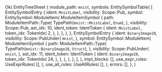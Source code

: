 Ok(
    EntityTreeSheet {
        module_path: `mnist`,
        symbols: EntitySymbolTable(
            [
                EntitySymbolEntry {
                    ident: `MnistLabel`,
                    visibility: Scope::Pub,
                    symbol: EntitySymbol::ModuleItem(
                        ModuleItemSymbol {
                            path: ModuleItemPath::Type(
                                TypePath(`mnist::MnistLabel`, `Enum`),
                            ),
                            visibility: Scope::Pub,
                            ast_idx: 10,
                            ident_token: IdentToken {
                                ident: `MnistLabel`,
                                token_idx: TokenIdx(
                                    2,
                                ),
                            },
                        },
                    ),
                },
                EntitySymbolEntry {
                    ident: `BinaryImage28`,
                    visibility: Scope::PubUnder(
                        `mnist`,
                    ),
                    symbol: EntitySymbol::ModuleItem(
                        ModuleItemSymbol {
                            path: ModuleItemPath::Type(
                                TypePath(`mnist::BinaryImage28`, `Struct`),
                            ),
                            visibility: Scope::PubUnder(
                                `mnist`,
                            ),
                            ast_idx: 11,
                            ident_token: IdentToken {
                                ident: `BinaryImage28`,
                                token_idx: TokenIdx(
                                    24,
                                ),
                            },
                        },
                    ),
                },
            ],
        ),
        impl_blocks: [],
        use_expr_rules: UseExprRules(
            [],
        ),
        use_all_rules: UseAllRules(
            [],
        ),
        errors: [],
    },
)